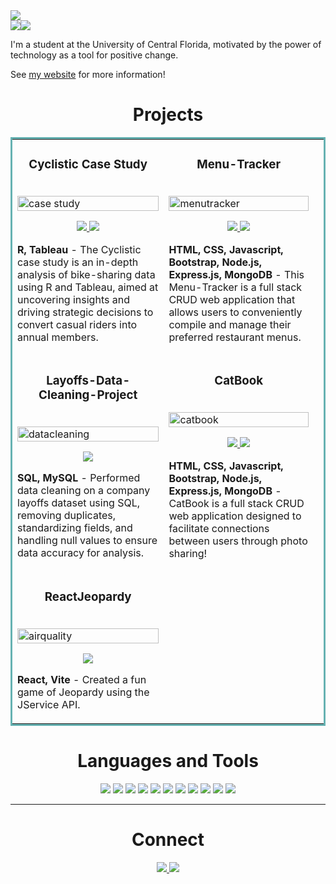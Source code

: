 <img src="https://github.com/fatima-basharat/fatima-basharat/assets/117535181/ee344332-d157-4c2d-81b1-2adf18ba76dd" style="width=100%">



<div style="display: flex; flex-direction: row;" align=center >
  <a href="https://fatimabasharat.netlify.app/" target="_blank">
    <img src="https://img.shields.io/static/v1?&style=flat&logo=react&logoColor=AD9D90&labelColor=white&label=&message=PORTFOLIO&color=AD9D90"/>
  </a>
  <a href="https://www.linkedin.com/in/fatima-basharat-00a7381bb" target="_blank">
    <img src="https://img.shields.io/static/v1?&style=flat&logo=linkedin&logoColor=AD9D90&labelColor=white&label=&message=LINKEDIN&color=AD9D90"/>
  </a>
</div>



I'm a student at the University of Central Florida, motivated by the power of technology as a tool for positive change.

See [my website](https://fatimabasharat.netlify.app/) for more information! 



<h1 align="center">Projects</h1>
<table bordercolor="#66b2b2">
  
  <tr>
    <td width="50%" valign="top">
      <h3 align="center">Cyclistic Case Study</h3>
        <br />
        <a target="_blank" href="https://github.com/fatima-basharat/Google-Data-Analytics-Capstone-Project">
          <img width="100%" alt="case study" src="https://github.com/user-attachments/assets/f95c5afe-1510-4635-9e09-95b677d06c60">
        </a>
        <br />
        <p align="center">
          
  <a href="https://github.com/fatima-basharat/Google-Data-Analytics-Capstone-Project" target="_blank">
    <img src="https://img.shields.io/static/v1?label=|&message=REPO&color=23555f&style=plastic&logo=github&logo-color=white"/>
  </a>  
  <a href="https://public.tableau.com/views/CyclisticProject_17230548837230/Dashboard2?:language=en-US&:sid=&:redirect=auth&:display_count=n&:origin=viz_share_link" target="_blank">
    <img src="https://img.shields.io/static/v1?label=|&message=TABLEAU&color=cdf998&style=plastic&logo=wordpress&logo-color=white"/>
  </a>
      </p>
        <p><strong>R, Tableau</strong> - The Cyclistic case study is an in-depth analysis of bike-sharing data using R and Tableau, aimed at uncovering insights and driving strategic decisions to convert casual riders into annual members.</p>
    </td>
    <td width="50%" valign="top">
      <h3 align="center">Menu-Tracker</h3>
        <br />
      <a target="_blank" href="https://menu-app-uwjg.onrender.com/">
            <img src="https://github.com/fatima-basharat/fatima-basharat/assets/117535181/1b5a904d-8f21-4ea5-8579-c7e5d6166d28" width="100%"  alt="menutracker"/>
        </a>
        <br />
        <p align="center">   
          
  <a href="https://github.com/fatima-basharat/Menu-Tracker.git" target="_blank">
    <img src="https://img.shields.io/static/v1?label=|&message=REPO&color=23555f&style=plastic&logo=github&logo-color=white"/>
  </a>
  <a href="https://menu-app-uwjg.onrender.com/" target="_blank">
    <img src="https://img.shields.io/static/v1?label=|&message=WEBSITE&color=cdf998&style=plastic&logo=wordpress&logo-color=white"/>
  </a>
      </p>
        <p><strong>HTML, CSS, Javascript, Bootstrap, Node.js, Express.js, MongoDB</strong> - This Menu-Tracker is a full stack CRUD web application that allows users to conveniently compile and manage their preferred restaurant menus.</p>
    </td>
  </tr>
  
  <tr>
    <td width="50%" valign="top">
      <h3 align="center">Layoffs-Data-Cleaning-Project</h3>
      <br />
        <a target="_blank" href="https://fatimabasharat.netlify.app/">
          <img width="100%" alt="datacleaning" src="https://github.com/user-attachments/assets/27aaced8-3e30-4def-acae-4c6c1550af18">
      </a>
      <br />
        <p align="center">
  <a href="https://github.com/fatima-basharat/Layoffs-Data-Cleaning-Project" target="_blank">
    <img src="https://img.shields.io/static/v1?label=|&message=REPO&color=23555f&style=plastic&logo=github&logo-color=white"/>
  </a>
      </p>
        <p><strong>SQL, MySQL</strong> - Performed data cleaning on a company layoffs dataset using SQL, removing duplicates, standardizing fields, and handling null values to ensure data accuracy for analysis.</p>
    </td>
     <td width="50%" valign="top">
      <h3 align="center">CatBook</h3>
        <br />
        <a target="_blank" href="https://catbook-xxi5.onrender.com">
          <img width="100%" alt="catbook" src="https://github.com/fatima-basharat/fatima-basharat/assets/117535181/29d008ba-f338-45ac-9840-167b9e5b0fa1">
        </a>
        <br />
        <p align="center">
          
  <a href="https://github.com/fatima-basharat/catbook.git" target="_blank">
    <img src="https://img.shields.io/static/v1?label=|&message=REPO&color=23555f&style=plastic&logo=github&logo-color=white"/>
  </a>  
  <a href="https://catbook-xxi5.onrender.com" target="_blank">
    <img src="https://img.shields.io/static/v1?label=|&message=WEBSITE&color=cdf998&style=plastic&logo=wordpress&logo-color=white"/>
  </a>
      </p>
        <p><strong>HTML, CSS, Javascript, Bootstrap, Node.js, Express.js, MongoDB</strong> - CatBook is a full stack CRUD web application designed to facilitate connections between users through photo sharing!</p>
    </td>
    <td width="50%" valign="top">
  </tr>
  <tr>
    <td width="50%" valign="top">
      <h3 align="center">ReactJeopardy</h3>
      <br />
        <a target="_blank" href="https://github.com/fatima-basharat/ReactJeopardy.git">
          <img width="100%" alt="airquality" src="https://github.com/fatima-basharat/fatima-basharat/assets/117535181/a4d0fed7-5aa1-4e0c-a699-3e40759f5ad0">
      </a>
      <br />
        <p align="center">
  <a href="https://github.com/fatima-basharat/ReactJeopardy.git" target="_blank">
    <img src="https://img.shields.io/static/v1?label=|&message=REPO&color=23555f&style=plastic&logo=github&logo-color=white"/>
  </a>
      </p>
        <p><strong>React, Vite</strong> - Created a fun game of Jeopardy using the JService API.</p>
    </td>
  </tr> 
  
</table>


<h1 align="center">Languages and Tools</h1>

<p align="center">
    <img src="https://img.shields.io/static/v1?&style=flat&logo=TABLEAU&logoColor=white&labelColor=AD9D90&label=&message=TABLEAU&color=AD9D90"/>
    <img src="https://img.shields.io/static/v1?&style=flat&logo=POWERBI&logoColor=white&labelColor=AD9D90&label=&message=POWERBI&color=AD9D90"/>
    <img src="https://img.shields.io/static/v1?&style=flat&logo=R&logoColor=white&labelColor=AD9D90&label=&message=R&color=AD9D90"/>
    <img src="https://img.shields.io/static/v1?&style=flat&logo=mySQL&logoColor=white&labelColor=AD9D90&label=&message=SQL&color=AD9D90"/>
    <img src="https://img.shields.io/static/v1?&style=flat&logo=HTML5&logoColor=white&labelColor=AD9D90&label=&message=HTML&color=AD9D90"/>
    <img src="https://img.shields.io/static/v1?&style=flat&logo=CSS3&logoColor=white&labelColor=AD9D90&label=&message=CSS&color=AD9D90"/>
    <img src="https://img.shields.io/static/v1?&style=flat&logo=javascript&logoColor=white&labelColor=AD9D90&label=&message=JAVASCRIPT&color=AD9D90"/>
    <img src="https://img.shields.io/static/v1?&style=flat&logo=react&logoColor=white&labelColor=AD9D90&label=&message=REACT&color=AD9D90"/>
    <img src="https://img.shields.io/static/v1?&style=flat&logo=mongodb&logoColor=white&labelColor=AD9D90&label=&message=MONGODB&color=AD9D90"/>
    <img src="https://img.shields.io/static/v1?&style=flat&logo=express&logoColor=white&labelColor=AD9D90&label=&message=EXPRESS&color=AD9D90"/>
    <img src="https://img.shields.io/static/v1?&style=flat&logo=nodedotjs&logoColor=white&labelColor=AD9D90&label=&message=NODE&color=AD9D90"/>
</p>

---

<h1 align="center">Connect</h1>

<p align="center">
  <a href="https://fatimabasharat.netlify.app/" target="_blank">
    <img src="https://img.shields.io/static/v1?&style=flat&logo=react&logoColor=AD9D90&labelColor=white&label=&message=PORTFOLIO&color=AD9D90"/>
  </a>
  <a href="https://www.linkedin.com/in/fatima-basharat-00a7381bb" target="_blank">
    <img src="https://img.shields.io/static/v1?&style=flat&logo=linkedin&logoColor=AD9D90&labelColor=white&label=&message=LINKEDIN&color=AD9D90"/>
  </a>
</p>
